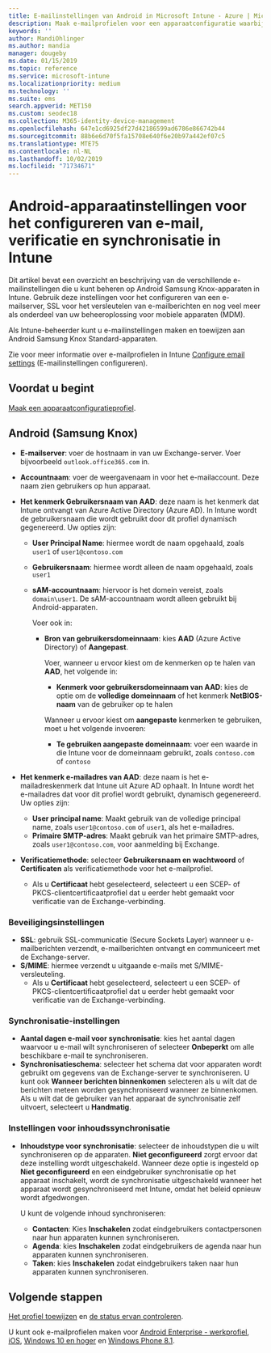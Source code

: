 ```yaml
---
title: E-mailinstellingen van Android in Microsoft Intune - Azure | Microsoft Docs
description: Maak e-mailprofielen voor een apparaatconfiguratie waarbij gebruik wordt gemaakt van Exchange-servers en kenmerken worden opgehaald uit Azure Active Directory. U kunt via Microsoft Intune SSL of SMIME inschakelen, gebruikers verifiëren met certificaten of gebruikersnaam/wachtwoord, en e-mail en planningen synchroniseren op Android Samsung Knox-apparaten.
keywords: ''
author: MandiOhlinger
ms.author: mandia
manager: dougeby
ms.date: 01/15/2019
ms.topic: reference
ms.service: microsoft-intune
ms.localizationpriority: medium
ms.technology: ''
ms.suite: ems
search.appverid: MET150
ms.custom: seodec18
ms.collection: M365-identity-device-management
ms.openlocfilehash: 647e1cd6925df27d42186599ad6786e866742b44
ms.sourcegitcommit: 88b6e6d70f5fa15708e640f6e20b97a442ef07c5
ms.translationtype: MTE75
ms.contentlocale: nl-NL
ms.lasthandoff: 10/02/2019
ms.locfileid: "71734671"
---
```

# <a name="android-device-settings-to-configure-email-authentication-and-synchronization-in-intune"></a>Android-apparaatinstellingen voor het configureren van e-mail, verificatie en synchronisatie in Intune

Dit artikel bevat een overzicht en beschrijving van de verschillende e-mailinstellingen die u kunt beheren op Android Samsung Knox-apparaten in Intune. Gebruik deze instellingen voor het configureren van een e-mailserver, SSL voor het versleutelen van e-mailberichten en nog veel meer als onderdeel van uw beheeroplossing voor mobiele apparaten (MDM).

Als Intune-beheerder kunt u e-mailinstellingen maken en toewijzen aan Android Samsung Knox Standard-apparaten.

Zie voor meer informatie over e-mailprofielen in Intune [Configure email settings](email-settings-configure.md) (E-mailinstellingen configureren).

## <a name="before-you-begin"></a>Voordat u begint

[Maak een apparaatconfiguratieprofiel](email-settings-configure.md#create-a-device-profile).

## <a name="android-samsung-knox"></a>Android (Samsung Knox)

- **E-mailserver**: voer de hostnaam in van uw Exchange-server. Voer bijvoorbeeld `outlook.office365.com` in.
- **Accountnaam**: voer de weergavenaam in voor het e-mailaccount. Deze naam zien gebruikers op hun apparaat.
- **Het kenmerk Gebruikersnaam van AAD**: deze naam is het kenmerk dat Intune ontvangt van Azure Active Directory (Azure AD). In Intune wordt de gebruikersnaam die wordt gebruikt door dit profiel dynamisch gegenereerd. Uw opties zijn:
  - **User Principal Name**: hiermee wordt de naam opgehaald, zoals `user1` of `user1@contoso.com`
  - **Gebruikersnaam**: hiermee wordt alleen de naam opgehaald, zoals `user1`
  - **sAM-accountnaam**: hiervoor is het domein vereist, zoals `domain\user1`. De sAM-accountnaam wordt alleen gebruikt bij Android-apparaten.

    Voer ook in:  
    - **Bron van gebruikersdomeinnaam**: kies **AAD** (Azure Active Directory) of **Aangepast**.

      Voer, wanneer u ervoor kiest om de kenmerken op te halen van **AAD**, het volgende in:
      - **Kenmerk voor gebruikersdomeinnaam van AAD**: kies de optie om de **volledige domeinnaam** of het kenmerk **NetBIOS-naam** van de gebruiker op te halen

      Wanneer u ervoor kiest om **aangepaste** kenmerken te gebruiken, moet u het volgende invoeren:
      - **Te gebruiken aangepaste domeinnaam**: voer een waarde in die Intune voor de domeinnaam gebruikt, zoals `contoso.com` of `contoso`

- **Het kenmerk e-mailadres van AAD**: deze naam is het e-mailadreskenmerk dat Intune uit Azure AD ophaalt. In Intune wordt het e-mailadres dat voor dit profiel wordt gebruikt, dynamisch gegenereerd. Uw opties zijn:
  - **User principal name**: Maakt gebruik van de volledige principal name, zoals `user1@contoso.com` of `user1`, als het e-mailadres.
  - **Primaire SMTP-adres**: Maakt gebruik van het primaire SMTP-adres, zoals `user1@contoso.com`, voor aanmelding bij Exchange.

- **Verificatiemethode**: selecteer **Gebruikersnaam en wachtwoord** of **Certificaten** als verificatiemethode voor het e-mailprofiel.
  - Als u **Certificaat** hebt geselecteerd, selecteert u een SCEP- of PKCS-clientcertificaatprofiel dat u eerder hebt gemaakt voor verificatie van de Exchange-verbinding.

### <a name="security-settings"></a>Beveiligingsinstellingen

- **SSL**: gebruik SSL-communicatie (Secure Sockets Layer) wanneer u e-mailberichten verzendt, e-mailberichten ontvangt en communiceert met de Exchange-server.
- **S/MIME**: hiermee verzendt u uitgaande e-mails met S/MIME-versleuteling.
  - Als u **Certificaat** hebt geselecteerd, selecteert u een SCEP- of PKCS-clientcertificaatprofiel dat u eerder hebt gemaakt voor verificatie van de Exchange-verbinding.

### <a name="synchronization-settings"></a>Synchronisatie-instellingen

- **Aantal dagen e-mail voor synchronisatie**: kies het aantal dagen waarvoor u e-mail wilt synchroniseren of selecteer **Onbeperkt** om alle beschikbare e-mail te synchroniseren.
- **Synchronisatieschema**: selecteer het schema dat voor apparaten wordt gebruikt om gegevens van de Exchange-server te synchroniseren. U kunt ook **Wanneer berichten binnenkomen** selecteren als u wilt dat de berichten meteen worden gesynchroniseerd wanneer ze binnenkomen. Als u wilt dat de gebruiker van het apparaat de synchronisatie zelf uitvoert, selecteert u **Handmatig**.

### <a name="content-sync-settings"></a>Instellingen voor inhoudssynchronisatie

- **Inhoudstype voor synchronisatie**: selecteer de inhoudstypen die u wilt synchroniseren op de apparaten. **Niet geconfigureerd** zorgt ervoor dat deze instelling wordt uitgeschakeld. Wanneer deze optie is ingesteld op **Niet geconfigureerd** en een eindgebruiker synchronisatie op het apparaat inschakelt, wordt de synchronisatie uitgeschakeld wanneer het apparaat wordt gesynchroniseerd met Intune, omdat het beleid opnieuw wordt afgedwongen. 

  U kunt de volgende inhoud synchroniseren:  
  - **Contacten**: Kies **Inschakelen** zodat eindgebruikers contactpersonen naar hun apparaten kunnen synchroniseren.
  - **Agenda**: kies **Inschakelen** zodat eindgebruikers de agenda naar hun apparaten kunnen synchroniseren.
  - **Taken**: kies **Inschakelen** zodat eindgebruikers taken naar hun apparaten kunnen synchroniseren.

## <a name="next-steps"></a>Volgende stappen

[Het profiel toewijzen](device-profile-assign.md) en [de status ervan controleren](device-profile-monitor.md).

U kunt ook e-mailprofielen maken voor [Android Enterprise - werkprofiel](email-settings-android-enterprise.md), [iOS](email-settings-ios.md), [Windows 10 en hoger](email-settings-windows-10.md) en [Windows Phone 8.1](email-settings-windows-phone-8-1.md).
